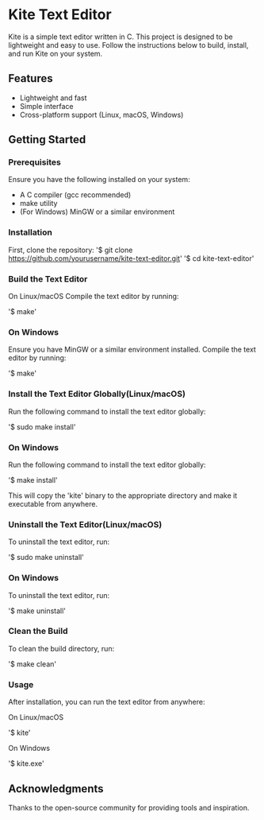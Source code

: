 # Kite Text Editor

Kite is a simple text editor written in C. This project is designed to be lightweight and easy to use. Follow the instructions below to build, install, and run Kite on your system.

## Features
- Lightweight and fast
- Simple interface
- Cross-platform support (Linux, macOS, Windows)

## Getting Started

### Prerequisites

Ensure you have the following installed on your system:

- A C compiler (gcc recommended)
- make utility
- (For Windows) MinGW or a similar environment

### Installation

First, clone the repository:
'$ git clone https://github.com/yourusername/kite-text-editor.git'
'$ cd kite-text-editor'

### Build the Text Editor
On Linux/macOS
Compile the text editor by running:

'$ make'

### On Windows
Ensure you have MinGW or a similar environment installed. Compile the text editor by running:

'$ make'

### Install the Text Editor Globally(Linux/macOS)
Run the following command to install the text editor globally:

'$ sudo make install'

### On Windows
Run the following command to install the text editor globally:

'$ make install'

This will copy the 'kite' binary to the appropriate directory and make it executable from anywhere.


### Uninstall the Text Editor(Linux/macOS)
To uninstall the text editor, run:

'$ sudo make uninstall'

### On Windows
To uninstall the text editor, run:

'$ make uninstall'

### Clean the Build
To clean the build directory, run:

'$ make clean'


### Usage
After installation, you can run the text editor from anywhere:

On Linux/macOS

'$ kite'

On Windows

'$ kite.exe'


## Acknowledgments
Thanks to the open-source community for providing tools and inspiration.


